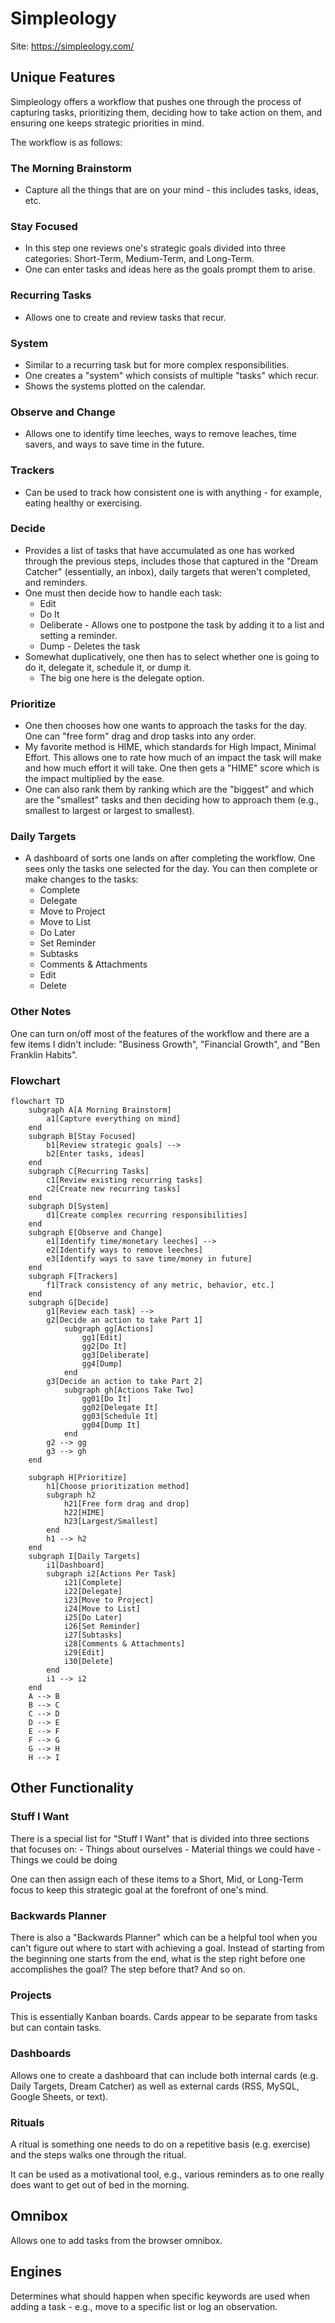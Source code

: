 # Simpleology

Site: https://simpleology.com/

## Unique Features

Simpleology offers a workflow that pushes one through the process of capturing tasks, prioritizing them, deciding how to take action on them, and ensuring one keeps strategic priorities in mind.

The workflow is as follows:

### The Morning Brainstorm
- Capture all the things that are on your mind - this includes tasks, ideas, etc.

### Stay Focused
- In this step one reviews one's strategic goals divided into three categories: Short-Term, Medium-Term, and Long-Term.
- One can enter tasks and ideas here as the goals prompt them to arise.

### Recurring Tasks
- Allows one to create and review tasks that recur.

### System
- Similar to a recurring task but for more complex responsibilities.
- One creates a "system" which consists of multiple "tasks" which recur.
- Shows the systems plotted on the calendar.

### Observe and Change
- Allows one to identify time leeches, ways to remove leaches, time savers, and ways to save time in the future.

### Trackers
- Can be used to track how consistent one is with anything - for example, eating healthy or exercising.

### Decide
- Provides a list of tasks that have accumulated as one has worked through the previous steps, includes those that captured in the "Dream Catcher" (essentially, an inbox), daily targets that weren't completed, and reminders.
- One must then decide how to handle each task:
    - Edit
    - Do It
    - Deliberate - Allows one to postpone the task by adding it to a list and setting a reminder.
    - Dump - Deletes the task
- Somewhat duplicatively, one then has to select whether one is going to do it, delegate it, schedule it, or dump it.
    - The big one here is the delegate option.

### Prioritize
- One then chooses how one wants to approach the tasks for the day. One can "free form" drag and drop tasks into any order.
- My favorite method is HIME, which standards for High Impact, Minimal Effort. This allows one to rate how much of an impact the task will make and how much effort it will take. One then gets a "HIME" score which is the impact multiplied by the ease.
- One can also rank them by ranking which are the "biggest" and which are the "smallest" tasks and then deciding how to approach them (e.g., smallest to largest or largest to smallest).

### Daily Targets
- A dashboard of sorts one lands on after completing the workflow. One sees only the tasks one selected for the day. You can then complete or make changes to the tasks:
    - Complete
    - Delegate
    - Move to Project
    - Move to List
    - Do Later
    - Set Reminder
    - Subtasks
    - Comments & Attachments
    - Edit
    - Delete

### Other Notes
One can turn on/off most of the features of the workflow and there are a few items I didn't include: "Business Growth", "Financial Growth", and "Ben Franklin Habits".

### Flowchart
```mermaid
flowchart TD
    subgraph A[A Morning Brainstorm]
        a1[Capture everything on mind]
    end
    subgraph B[Stay Focused]
        b1[Review strategic goals] -->
        b2[Enter tasks, ideas]
    end
    subgraph C[Recurring Tasks]
        c1[Review existing recurring tasks]
        c2[Create new recurring tasks]
    end
    subgraph D[System]
        d1[Create complex recurring responsibilities]
    end
    subgraph E[Observe and Change]
        e1[Identify time/monetary leeches] -->
        e2[Identify ways to remove leeches]
        e3[Identify ways to save time/money in future]
    end
    subgraph F[Trackers]
        f1[Track consistency of any metric, behavior, etc.]
    end
    subgraph G[Decide]
        g1[Review each task] -->
        g2[Decide an action to take Part 1]
            subgraph gg[Actions]
                gg1[Edit]
                gg2[Do It]
                gg3[Deliberate]
                gg4[Dump]
            end
        g3[Decide an action to take Part 2]
            subgraph gh[Actions Take Two]
                gg01[Do It]
                gg02[Delegate It]
                gg03[Schedule It]
                gg04[Dump It]
            end
        g2 --> gg
        g3 --> gh
    end

    subgraph H[Prioritize]
        h1[Choose prioritization method]
        subgraph h2
            h21[Free form drag and drop]
            h22[HIME]
            h23[Largest/Smallest]
        end
        h1 --> h2
    end
    subgraph I[Daily Targets]
        i1[Dashboard]
        subgraph i2[Actions Per Task]
            i21[Complete]
            i22[Delegate]
            i23[Move to Project]
            i24[Move to List]
            i25[Do Later]
            i26[Set Reminder]
            i27[Subtasks]
            i28[Comments & Attachments]
            i29[Edit]
            i30[Delete]
        end
        i1 --> i2
    end
    A --> B
    B --> C
    C --> D
    D --> E
    E --> F
    F --> G
    G --> H
    H --> I
```

## Other Functionality


### Stuff I Want

There is a special list for "Stuff I Want" that is divided into three sections that focuses on:
    - Things about ourselves
    - Material things we could have
    - Things we could be doing

One can then assign each of these items to a Short, Mid, or Long-Term focus to keep this strategic goal at the forefront of one's mind.

### Backwards Planner

There is also a "Backwards Planner" which can be a helpful tool when you can't figure out where to start with achieving a goal. Instead of starting from the beginning one starts from the end, what is the step right before one accomplishes the goal? The step before that? And so on.

### Projects

This is essentially Kanban boards. Cards appear to be separate from tasks but can contain tasks.

### Dashboards

Allows one to create a dashboard that can include both internal cards (e.g. Daily Targets, Dream Catcher) as well as external cards (RSS, MySQL, Google Sheets, or text).

### Rituals

A ritual is something one needs to do on a repetitive basis (e.g. exercise) and the steps walks one through the ritual.

It can be used as a motivational tool, e.g., various reminders as to one really does want to get out of bed in the morning.

## Omnibox

Allows one to add tasks from the browser omnibox.

## Engines

Determines what should happen when specific keywords are used when adding a task - e.g., move to a specific list or log an observation.

